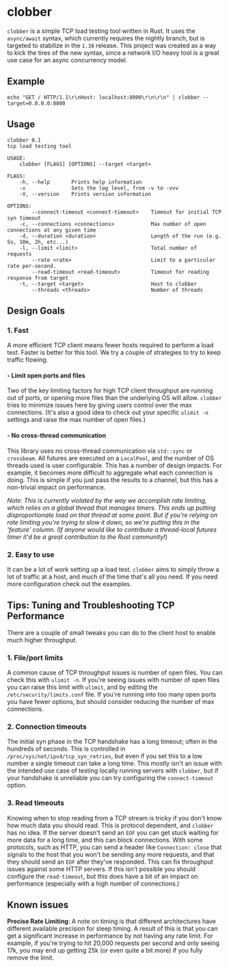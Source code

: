 # clobber

`clobber` is a simple TCP load testing tool written in Rust. It uses the `async/await` syntax, which currently requires the nightly branch, but is targeted to stabilize in the `1.38` release. This project was created as a way to kick the tires of the new syntax, since a network I/O heavy tool is a great use case for an async concurrency model.

## Example

```
echo "GET / HTTP/1.1\r\nHost: localhost:8000\r\n\r\n" | clobber --target=0.0.0.0:8000
```

## Usage
```
clobber 0.1
tcp load testing tool

USAGE:
    clobber [FLAGS] [OPTIONS] --target <target>

FLAGS:
    -h, --help       Prints help information
    -v               Sets the log level, from -v to -vvv
    -V, --version    Prints version information

OPTIONS:
        --connect-timeout <connect-timeout>    Timeout for initial TCP syn timeout
    -c, --connections <connections>            Max number of open connections at any given time
    -d, --duration <duration>                  Length of the run (e.g. 5s, 10m, 2h, etc...)
    -l, --limit <limit>                        Total number of requests
        --rate <rate>                          Limit to a particular rate per-second.
        --read-timeout <read-timeout>          Timeout for reading response from target
    -t, --target <target>                      Host to clobber
        --threads <threads>                    Number of threads

```

## Design Goals

### 1. Fast

A more efficient TCP client means fewer hosts required to perform a load test. Faster is better for this tool. We try a couple of strategies to try to keep traffic flowing.

#### - Limit open ports and files

Two of the key limiting factors for high TCP client throughput are running out of ports, or opening more files than the underlying OS will allow. `clobber` tries to minimize issues here by giving users control over the max connections. (It's also a good idea to check out your specific `ulimit -n` settings and raise the max number of open files.)

#### - No cross-thread communication
This library uses no cross-thread communication via `std::sync` or `crossbeam`. All futures are executed on a `LocalPool`, and the number of OS threads used is user configurable. This has a number of design impacts. For example, it becomes more difficult to aggregate what each connection is doing. This is simple if you just pass the results to a channel, but this has a non-trivial impact on performance.

*Note: This is currently violated by the way we accomplish rate limiting, which relies on a global thread that manages timers. This ends up putting disproportionate load on that thread at some point. But if you're relying on rate limiting you're trying to slow it down, so we're putting this in the 'feature' column. (If anyone would like to contribute a thread-local futures timer it'd be a great contribution to the Rust community!*)

### 2. Easy to use

It can be a lot of work setting up a load test. `clobber` aims to simply throw a lot of traffic at a host, and much of the time that's all you need. If you need more configuration check out the examples.

## Tips: Tuning and Troubleshooting TCP Performance

There are a couple of small tweaks you can do to the client host to enable much higher throughput.

### 1. File/port limits

A common cause of TCP throughput issues is number of open files. You can check this with `ulimit -n`. If you're seeing
issues with number of open files you can raise this limit with `ulimit`, and by editing the `/etc/security/limits.conf`
file. If you're running into too many open ports you have fewer options, but should consider reducing the number of
max connections.

### 2. Connection timeouts

The initial syn phase in the TCP handshake has a long timeout; often in the hundreds of seconds. This is controlled
in `/proc/sys/net/ipv4/tcp_syn_retries`, but even if you set this to a low number a single timeout can take a long
time. This mostly isn't an issue with the intended use case of testing locally running servers with `clobber`, but
if your handshake is unreliable you can try configuring the `connect-timeout` option.

### 3. Read timeouts

Knowing when to stop reading from a TCP stream is tricky if you don't know how much data you should read. This is
protocol dependent, and `clobber` has no idea. If the server doesn't send an `EOF` you can get stuck waiting for more
data for a long time, and this can block connections. With some protocols, such as HTTP, you can send a header like
`Connection: close` that signals to the host that you won't be sending any more requests, and that they should send
an `EOF` after they've responded. This can fix throughput issues against some HTTP servers. If this isn't possible you
should configure the `read-timeout`, but this does have a bit of an impact on performance (especially with a high
number of connections.)

## Known issues

**Precise Rate Limiting**: A note on timing is that different architectures have different available precision for
sleep timing. A result of this is that you can get a significant increase in performance by not having any rate limit.
For example, if you're trying to hit 20,000 requests per second and only seeing 17k, you may end up getting 25k (or
even quite a bit more) if you fully remove the limit.
